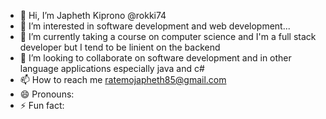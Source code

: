 - 👋 Hi, I’m Japheth Kiprono @rokki74
- 👀 I’m interested in software development and web development...
- 🌱 I’m currently taking a course on computer science and I'm a full stack developer but I tend to be linient on the backend
- 💞️ I’m looking to collaborate on software development and in other language applications especially java and c#
- 📫 How to reach me  ratemojapheth85@gmail.com 
- 😄 Pronouns: 
- ⚡ Fun fact: 

<!---
rokki74/rokki74 is a ✨ special ✨ repository because its `README.md` (this file) appears on your GitHub profile.
You can click the Preview link to take a look at your changes.
--->
